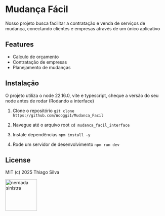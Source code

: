 # Mudança Fácil

Nosso projeto busca facilitar a contratação e venda de serviços de mudança, conectando clientes e empresas através de um único aplicativo

## Features

- Calculo de orçamento
- Contratação de empresas
- Planejamento de mudanças

## Instalação

O projeto utiliza o node 22.16.0, vite e typescript, cheque a versão do seu node antes de rodar
(Rodando a interface)
1. Clone o repositório
  `git clone https://github.com/Wooggi1/Mudanca_Facil`

2. Navegue até o arquivo root
  `cd mudanca_facil_interface`

3. Instale dependências
  `npm install -y`

4. Rode um servidor de desenvolvimento
  `npm run dev`

## License

MIT (c) 2025 Thiago Silva

<img src="https://i.pinimg.com/originals/18/b2/53/18b25352e70e70f614f7c53adb857eba.gif" alt="nerdada sinistra" width="100">
